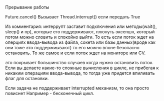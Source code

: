 Прерывание работы
 
 Future.cancel() Вызывает Thread.interrupt() если передать True
 
 
 Из комментария:
 интеррупт заставит подключения или методы(wait(), sleep() и пр), которые его поддерживают, плюнуть эксепшн, который потом можно словить и спокойно выйти. То есть если поток ждет на оперциях ввода-вывода из файла, сокета или базы данных(вроде как они тоже это поддержиывают) то его можно впоне безопасно остановить. То же самое и если поток ждет на мониторе или CV.
 
 это покрывает большинство случаев когда нужно остановить поток. Если вы делаете какие-то сложные вычисления в цикле, не прибегая к никаким операциям ввода-вывода, то тогда уже придется впиливать флаг для остановки.
 
 Если задача не поддерживает interrupted механизм, то она просто повиснет
 Например - бесконечный цикл.
 
 
